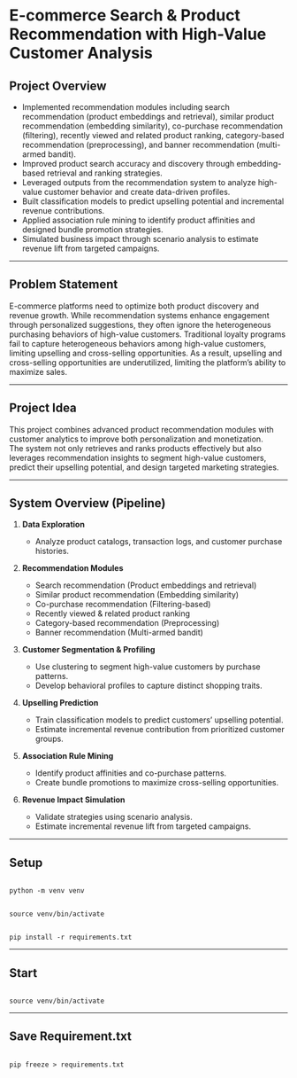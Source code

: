 # E-commerce Search & Product Recommendation with High-Value Customer Analysis

## Project Overview

-   Implemented recommendation modules including search recommendation (product embeddings and retrieval), similar product recommendation (embedding similarity), co-purchase recommendation (filtering), recently viewed and related product ranking, category-based recommendation (preprocessing), and banner recommendation (multi-armed bandit).
-   Improved product search accuracy and discovery through embedding-based retrieval and ranking strategies.
-   Leveraged outputs from the recommendation system to analyze high-value customer behavior and create data-driven profiles.
-   Built classification models to predict upselling potential and incremental revenue contributions.
-   Applied association rule mining to identify product affinities and designed bundle promotion strategies.
-   Simulated business impact through scenario analysis to estimate revenue lift from targeted campaigns.

---

## Problem Statement

E-commerce platforms need to optimize both product discovery and revenue growth. While recommendation systems enhance engagement through personalized suggestions, they often ignore the heterogeneous purchasing behaviors of high-value customers. Traditional loyalty programs fail to capture heterogeneous behaviors among high-value customers, limiting upselling and cross-selling opportunities.
As a result, upselling and cross-selling opportunities are underutilized, limiting the platform’s ability to maximize sales.

---

## Project Idea

This project combines advanced product recommendation modules with customer analytics to improve both personalization and monetization.  
The system not only retrieves and ranks products effectively but also leverages recommendation insights to segment high-value customers, predict their upselling potential, and design targeted marketing strategies.

---

## System Overview (Pipeline)

1. **Data Exploration**

    - Analyze product catalogs, transaction logs, and customer purchase histories.

2. **Recommendation Modules**

    - Search recommendation (Product embeddings and retrieval)
    - Similar product recommendation (Embedding similarity)
    - Co-purchase recommendation (Filtering-based)
    - Recently viewed & related product ranking
    - Category-based recommendation (Preprocessing)
    - Banner recommendation (Multi-armed bandit)

3. **Customer Segmentation & Profiling**

    - Use clustering to segment high-value customers by purchase patterns.
    - Develop behavioral profiles to capture distinct shopping traits.

4. **Upselling Prediction**

    - Train classification models to predict customers’ upselling potential.
    - Estimate incremental revenue contribution from prioritized customer groups.

5. **Association Rule Mining**

    - Identify product affinities and co-purchase patterns.
    - Create bundle promotions to maximize cross-selling opportunities.

6. **Revenue Impact Simulation**
    - Validate strategies using scenario analysis.
    - Estimate incremental revenue lift from targeted campaigns.

---

## Setup

```

python -m venv venv

```

```

source venv/bin/activate

```

```

pip install -r requirements.txt

```

---

## Start

```

source venv/bin/activate

```

---

## Save Requirement.txt

```

pip freeze > requirements.txt

```

```

```

```

```
